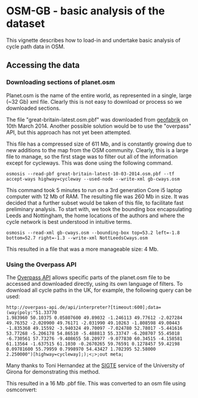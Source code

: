 OSM-GB - basic analysis of the dataset
========================================================

This vignette describes how to load-in and undertake basic analysis of cycle 
path data in OSM.

## Accessing the data

### Downloading sections of planet.osm

Planet.osm is the name of the entire world, as represented in a single, large (~32 Gb)
xml file. Clearly this is not easy to download or process so we downloaded sections.

The file "great-britain-latest.osm.pbf" was downloaded from [geofabrik](http://download.geofabrik.de/europe/great-britain.html) on 10th March 2014. Another possible solution would be 
to use the "overpass" API, but this approach has not yet been attempted.

This file has a compressed size of 611 Mb, and is constantly growing due to new 
additions to the map from the OSM community. Clearly, this is a large file to manage, 
so the first stage was to filter out all of the information except for cycleways. 
This was done using the following command.

```{bash}
osmosis --read-pbf great-britain-latest-10-03-2014.osm.pbf --tf accept-ways highway=cycleway --used-node --write-xml gb-cways.osm
```

This command took 5 minutes to run on a 3rd generation Core i5 laptop computer with 12 Mb of RAM.
The resulting file was 260 Mb in size. It was decided that a further subset would be taken of this file, to facilitate fast preliminary analysis. To start with, we took the bounding box 
encapsulating Leeds and Nottingham, the home locations of the authors and where
the cycle network is best understood in intuitive terms.

```{bash}
osmosis --read-xml gb-cways.osm --bounding-box top=53.2 left=-1.8 bottom=52.7 right=-1.3 --write-xml NottLeedsCways.osm
```
This resulted in a file that was a more manageable size: 4 Mb.

### Using the Overpass API

The [Overpass API](http://wiki.openstreetmap.org/wiki/Overpass_API) allows specific
parts of the planet.osm file to be accessed and downloaded directly, using its 
own language of filters. To download all cycle paths in the UK, for example, 
the following query can be used:

```{bash}
http://overpass-api.de/api/interpreter?[timeout:600];data=(way(poly:"51.33770 
1.983960 50.10375 0.05807600 49.89032 -1.246113 49.77612 -2.027284 
49.76352 -2.020900 49.76171 -2.031990 49.10263 -1.808598 49.00443 
-1.835368 49.15592 -3.940324 49.70097 -7.024780 52.78017 -5.441616 
53.77268 -5.206178 54.86510 -5.488813 55.33747 -6.208707 55.45018 
-6.730561 57.73276 -9.408655 58.20977 -9.077830 60.34515 -4.158581 
61.13564 -1.637515 61.1030 -0.2670265 59.76591 0.1278457 59.42198 
0.09781600 55.79959 0.7998970 54.43427 1.702395 52.58000 
2.250000")[highway=cycleway];);<;>;out meta;
```

Many thanks to Toni Hernandez at the 
[SIGTE](http://www.sigte.udg.edu/sigte_en/) service of the University 
of Girona for demonstrating this method. 

This resulted in a 16 Mb .pbf file. This was converted to an osm file using osmconvert:







